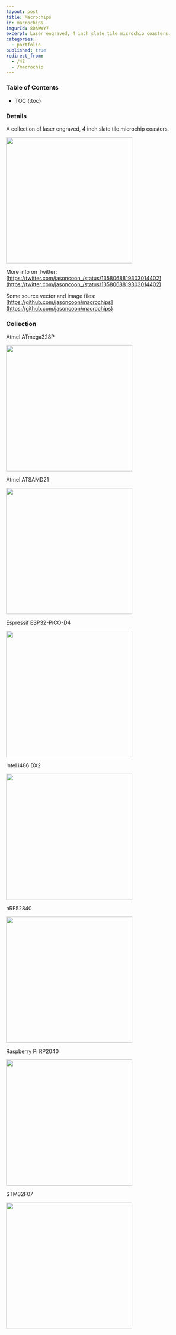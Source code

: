 ```yaml
---
layout: post
title: Macrochips
id: macrochips
imgurId: 8DAWWY7
excerpt: Laser engraved, 4 inch slate tile microchip coasters.
categories:
  - portfolio
published: true
redirect_from:
  - /42
  - /macrochip
---
```


<h3>Table of Contents</h3>

- TOC
{:toc}

### Details

A collection of laser engraved, 4 inch slate tile microchip coasters.

<a href="https://i.imgur.com/8DAWWY7.jpg" target="_blank"><img src="https://i.imgur.com/8DAWWY7.jpg" style="width:340px" /></a>

More info on Twitter: [https://twitter.com/jasoncoon_/status/1358068819303014402](https://twitter.com/jasoncoon_/status/1358068819303014402)

Some source vector and image files: [https://github.com/jasoncoon/macrochips](https://github.com/jasoncoon/macrochips)

### Collection

Atmel ATmega328P

<a href="https://i.imgur.com/qFj0rEs.jpg" target="_blank"><img src="https://i.imgur.com/qFj0rEs.jpg" style="width:340px" /></a>

Atmel ATSAMD21

<a href="https://i.imgur.com/i5og0dU.jpg" target="_blank"><img src="https://i.imgur.com/i5og0dU.jpg" style="width:340px" /></a>

Espressif ESP32-PICO-D4

<a href="https://i.imgur.com/qV1LX78.jpg" target="_blank"><img src="https://i.imgur.com/qV1LX78.jpg" style="width:340px" /></a>

Intel i486 DX2

<a href="https://i.imgur.com/U8lqQgW.jpg" target="_blank"><img src="https://i.imgur.com/U8lqQgW.jpg" style="width:340px" /></a>

nRF52840

<a href="https://i.imgur.com/sr11mKs.jpg" target="_blank"><img src="https://i.imgur.com/sr11mKs.jpg" style="width:340px" /></a>

Raspberry Pi RP2040

<a href="https://i.imgur.com/8DAWWY7.jpg" target="_blank"><img src="https://i.imgur.com/8DAWWY7.jpg" style="width:340px" /></a>

STM32F07

<a href="https://i.imgur.com/U901NNi.jpg" target="_blank"><img src="https://i.imgur.com/U901NNi.jpg" style="width:340px" /></a>
